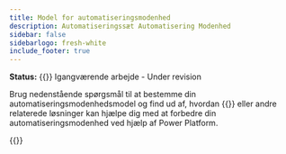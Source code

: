 ```yaml
---
title: Model for automatiseringsmodenhed
description: Automatiseringssæt Automatisering Modenhed
sidebar: false
sidebarlogo: fresh-white
include_footer: true
---
```

**Status:** {{<externalImage src="https://github.githubassets.com/images/icons/emoji/unicode/1f6a7.png" size="16x16" text="Construction Icon">}} Igangværende arbejde - Under revision

Brug nedenstående spørgsmål til at bestemme din automatiseringsmodenhedsmodel og find ud af, hvordan {{<product-name>}} eller andre relaterede løsninger kan hjælpe dig med at forbedre din automatiseringsmodenhed ved hjælp af Power Platform.

{{<questions name="automation-maturity-model.json" completed="" showNavigationButtons=false >}}
